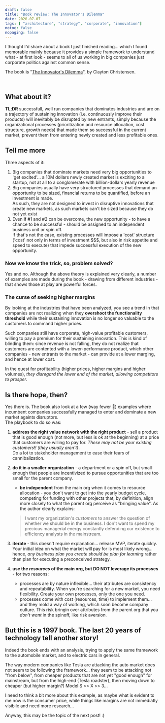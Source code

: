 ```yaml
---
draft: false
title: "Book review: The Innovator's Dilemma"
date: 2020-07-07
tags: [ "architecture", "strategy", "corporate", "innovation"]
notoc: false
nopaging: false
---
```


I thought I'd share about a book I just finished reading... which I found memorable mainly because it provides a simple framework to understand what - at first look - seems to all of us working in big companies just corporate politics against common sense.

The book is "[The Innovator's Dilemma](https://books.google.ca/books/about/The_Innovator_s_Dilemma.html?id=SIexi_qgq2gC)", by Clayton Christensen.

<script type="text/javascript" src="//books.google.com/books/previewlib.js"></script>
<script type="text/javascript">
GBS_insertEmbeddedViewer('ISBN:0875845851',300,480);
</script> 

<br/>

## What about it? 

**TL;DR** successfull, well run companies that dominates industries and are on a trajectory of sustaining innovation (i.e. continuously improve their products) will inevitably be disrupted by new entrants, simply because the organizational processes (prioritization and resource allocation, cost structure, growth needs) that made them so successful in the current market, prevent them from entering newly created and less profitable ones.

## Tell me more

Three aspects of it:

1. Big companies that dominate markets need very big opportunities to 'get excited'... a 10M dollars newly created market is exciting to a startup, not at all to a conglomerate with billion-dollars yearly revenue
2. Big companies usually have very structured processes that demand an opportunity to be sized, financial returns to be quantified, before an investment is made.  
As such, they are not designed to invest in disruptive innovations that create new markets, as such markets can't be sized because they do not yet exist 
3. Even if #1 and #2 can be overcome, the new opportunity - to have a chance to be successful - should be assigned to an independent business unit or spin off.  
If that's not the case, existing processes will impose a 'cost' structure ('cost' not only in terms of investment $$$, but also in risk appetite and speed to execute) that impede successful execution of the new opportunity.

### Now we know the trick, so, problem solved?

Yes and no. Although the above theory is explained very clearly, a number of examples are made during the book - drawing from different industries - that shows those at play are powerful forces.

### The curse of seeking higher margins

By looking at the industries that have been analyzed, you see a trend in that companies are not realizing when they **overshoot the functionality threshold** while their sustaining innovation is no longer so valuable to the customers to command higher prices. 

Such companies still have corporate, high-value profitable customers, willing to pay a premium for their sustaining innovation. This is kind of blinding them: since revenue is not falling, they do not realize that customers are contented with a lower-performance product, which other companies - new entrants to the market - can provide at a lower marging, and hence at lower cost.

In the quest for profitability (higher prices, higher margins and higher volumes), _they disregard the lower end of the market, allowing competitors to prosper._

## Is there hope, then?

Yes there is. The book also look at a few (way fewer 🙂) examples where incumbent companies successfully managed to enter and dominate a new market againts disruptors.  
The playbook to do so was:

1. **address the right value network with the right product** - sell a product that is good enough (not more, but less is ok at the beginning) at a price that customers are willing to pay for. _These may not be your existing customers!! (they usually aren't)_.  
Do a lot to stakeholder management to ease their fears of cannibalization.
2. **do it in a smaller organization** - a department or a spin off, but small enough that people are incentivized to pursue opportunities that are too small for the parent company.
    - **be independent** from the main org when it comes to resource allocation - you don't want to get into the yearly budget cycle, competing for funding with other projects that, by definition, align more closely to what the parent org perceive as "bringing value".
    As the author clearly explains:
    
    > I want my organization's _customers_ to answer the question of whether we should be in the business. I don't want to spend my precious managerial energy constantly defending our existence to efficiency analysts in the mainstream. 
3. **iterate** - this doesn't require explanation... release MVP, iterate quickly.  
Your initial idea on what the market will pay for is most likely wrong... hence, _any business plan you create should be plan for learning_ rather than plan for executing a preconceived strategy.
4. **use the _resources_ of the main org, but DO NOT leverage its processes** - for two reasons:
    - processes are by nature inflexible... their attributes are consistency and repeatability. When you're searching for a new market, you need flexibility. Create your own processes, only the one you need.
    - processes come with cost (resources, time) to implement them... and they mold a way of working, which soon become company culture. This risk bringin over attributes from the parent org that you _don't want_ in the spinoff, like risk aversion.

## But this is a 1997 book. The last 20 years of technology tell another story!

Indeed the book ends with an analysis, trying to apply the same framework to the automobile market, and to electric cars in general.  

The way modern companies like Tesla are attacking the auto market does not seem to be following the framework... they seem to be attacking not "from below", from cheaper products that are not yet "good enough" for mainstream, but from the high-end (Tesla roadster), then moving down to cheaper (but higher margin?) Model S >> X >> 3...

I need to think a bit more about this example, as maybe what is evident to me now is the consumer price, while things like margins are not immediatly visibile and need more research...

Anyway, this may be the topic of the next post! :)
